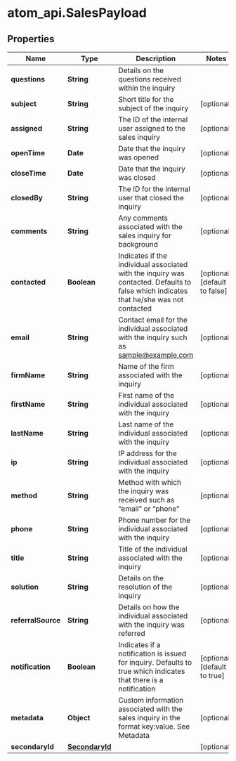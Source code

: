 # atom_api.SalesPayload

## Properties
Name | Type | Description | Notes
------------ | ------------- | ------------- | -------------
**questions** | **String** | Details on the questions received within the inquiry | 
**subject** | **String** | Short title for the subject of the inquiry | [optional] 
**assigned** | **String** | The ID of the internal user assigned to the sales inquiry | [optional] 
**openTime** | **Date** | Date that the inquiry was opened | [optional] 
**closeTime** | **Date** | Date that the inquiry was closed | [optional] 
**closedBy** | **String** | The ID for the internal user that closed the inquiry | [optional] 
**comments** | **String** | Any comments associated with the sales inquiry for background | [optional] 
**contacted** | **Boolean** | Indicates if the individual associated with the inquiry was contacted. Defaults to false which indicates that he/she was not contacted | [optional] [default to false]
**email** | **String** | Contact email for the individual associated with the inquiry such as sample@example.com | [optional] 
**firmName** | **String** | Name of the firm associated with the inquiry | [optional] 
**firstName** | **String** | First name of the individual associated with the inquiry | [optional] 
**lastName** | **String** | Last name of the individual associated with the inquiry | [optional] 
**ip** | **String** | IP address for the individual associated with the inquiry | [optional] 
**method** | **String** | Method with which the inquiry was received such as “email” or “phone” | [optional] 
**phone** | **String** | Phone number for the individual associated with the inquiry | [optional] 
**title** | **String** | Title of the individual associated with the inquiry | [optional] 
**solution** | **String** | Details on the resolution of the inquiry | [optional] 
**referralSource** | **String** | Details on how the individual associated with the inquiry was referred | [optional] 
**notification** | **Boolean** | Indicates if a notification is issued for inquiry. Defaults to true which indicates that there is a notification | [optional] [default to true]
**metadata** | **Object** | Custom information associated with the sales inquiry in the format key:value. See Metadata | [optional] 
**secondaryId** | [**SecondaryId**](SecondaryId.md) |  | [optional] 


